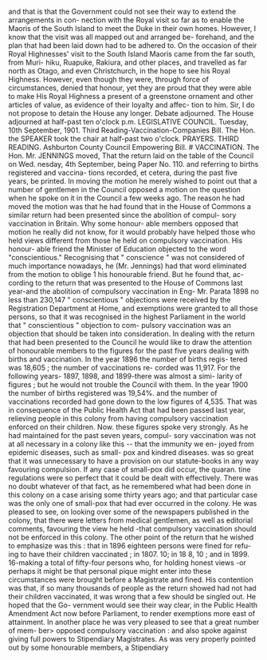 and that is that the Government could not see their way to extend the arrangements in con- nection with the Royal visit so far as to enable the Maoris of the South Island to meet the Duke in their own homes. However, I know that the visit was all mapped out and arranged be- forehand, and the plan that had been laid down had to be adhered to. On the occasion of their Royal Highnesses' visit to the South Island Maoris came from the far south, from Muri- hiku, Ruapuke, Rakiura, and other places, and travelled as far north as Otago, and even Christchurch, in the hope to see his Royal Highness. However, even though they were, through force of circumstances, denied that honour, yet they are proud that they were able to make His Royal Highness a present of a greenstone ornament and other articles of value, as evidence of their loyalty and affec- tion to him. Sir, I do not propose to detain the House any longer. Debate adjourned. The House adjourned at half-past ten o'clock p.m. LEGISLATIVE COUNCIL. Tuesday, 10th September, 1901. Third Reading-Vaccination-Companies Bill. The Hon. the SPEAKER took the chair at half-past two o'clock. PRAYERS. THIRD READING. Ashburton County Council Empowering Bill. # VACCINATION. The Hon. Mr. JENNINGS moved, That the return laid on the table of the Council on Wed. nesday, 4th September, being Paper No. 110. and referring to births registered and vaccina- tions recorded, et cetera, during the past five years, be printed. In moving the motion he merely wished to point out that a number of gentlemen in the Council opposed a motion on the question when he spoke on it in the Council a few weeks ago. The reason he had moved the motion was that he had found that in the House of Commons a similar return had been presented since the abolition of compul- sory vaccination in Britain. Why some honour- able members opposed that motion he really did not know, for it would probably have helped those who held views different from those he held on compulsory vaccination. His honour- able friend the Minister of Education objected to the word "conscientious." Recognising that " conscience " was not considered of much importance nowadays, he (Mr. Jennings) had that word eliminated from the motion to oblige 1 his honourable friend. But he found that, ac- cording to the return that was presented to the House of Commons last year-and the abolition of compulsory vaccination in Eng- Mr. Parata 1898 no less than 230,147 " conscientious " objections were received by the Registration Department at Home, and exemptions were granted to all those persons, so that it was recognised in the highest Parliament in the world that " conscientious " objection to com- pulsory vaccination was an objection that should be taken into consideration. In dealing with the return that had been presented to the Council he would like to draw the attention of honourable members to the figures for the past five years dealing with births and vaccination. In the year 1896 the number of births regis- tered was 18,605 ; the number of vaccinations re- corded was 11,917. For the following years- 1897, 1898, and 1899-there was almost a simi- larity of figures ; but he would not trouble the Council with them. In the year 1900 the number of births registered was 19,54%. and the number of vaccinations recorded had gone down to the low figures of 4,535. That was in consequence of the Public Health Act that had been passed last year, relieving people in this colony from having compulsory vaccination enforced on their children. Now. these figures spoke very strongly. As he had maintained for the past seven years, compul- sory vaccination was not at all necessary in a colony like this -- that the immunity we en- joyed from epidemic diseases, such as small- pox and kindred diseases. was so great that it was unnecessary to have a provision on our statute-books in any way favouring compulsion. If any case of small-pox did occur, the quaran. tine regulations were so perfect that it could be dealt with effectively. There was no doubt whatever of that fact, as he remembered what had been done in this colony on a case arising some thirty years ago; and that particular case was the only one of small-pox that had ever occurred in the colony. He was pleased to see, on looking over some of the newspapers published in the colony, that there were letters from medical gentlemen, as well as editorial comments, favouring the view he held -that compulsory vaccination should not be enforced in this colony. The other point of the return that he wished to emphasize was this : that in 1896 eighteen persons were fined for refu-ing to have their children vaccinated ; in 1807. 10; in 18 8, 10 ; and in 1899. 16-making a total of fifty-four persons who, for holding honest views -or perhaps it might be that personal pique might enter into these circumstances were brought before a Magistrate and fined. His contention was that, if so many thousands of people as the return showed had not had their children vaccinated, it was wrong that a few should be singled out. He hoped that the Go- vernment would see their way clear, in the Public Health Amendment Act now before Parliament, to render exemptions more east of attainment. In another place he was very pleased to see that a great number of mem- ber> opposed compulsory vaccination : and also spoke against giving full powers to Stipendiary Magistrates. As was very properly pointed out by some honourable members, a Stipendiary 